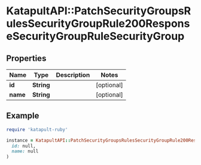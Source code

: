 # KatapultAPI::PatchSecurityGroupsRulesSecurityGroupRule200ResponseSecurityGroupRuleSecurityGroup

## Properties

| Name | Type | Description | Notes |
| ---- | ---- | ----------- | ----- |
| **id** | **String** |  | [optional] |
| **name** | **String** |  | [optional] |

## Example

```ruby
require 'katapult-ruby'

instance = KatapultAPI::PatchSecurityGroupsRulesSecurityGroupRule200ResponseSecurityGroupRuleSecurityGroup.new(
  id: null,
  name: null
)
```

